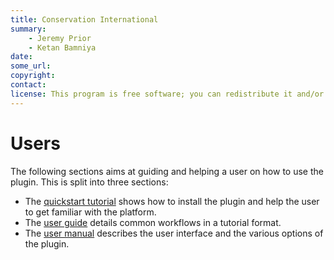 ```yaml
---
title: Conservation International
summary:
    - Jeremy Prior
    - Ketan Bamniya
date:
some_url:
copyright:
contact:
license: This program is free software; you can redistribute it and/or modify it under the terms of the GNU Affero General Public License as published by the Free Software Foundation; either version 3 of the License, or (at your option) any later version.
---
```


# Users

The following sections aims at guiding and helping a user on how to use the plugin. This is split into three sections:

* The [quickstart tutorial](quickstart/index.md) shows how to install the plugin and help the user to get familiar with the platform.
* The [user guide](guide/index.md) details common workflows in a tutorial format.
* The [user manual](manual/index.md) describes the user interface and the various options of the plugin.
